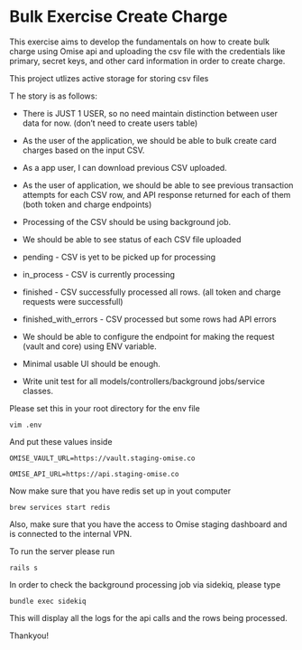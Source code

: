 # Bulk Exercise Create Charge

This exercise aims to develop the fundamentals on how to create bulk charge using Omise api and uploading the csv file with the credentials like primary, secret keys, and other card information in order to create charge. 

This project utlizes active storage for storing csv files 

T he story is as follows: 


- There is JUST 1 USER, so no need maintain distinction between user data for now. (don’t need to create users table)
- As the user of the application, we should be able to bulk create card charges based on the input CSV. 
- As a app user, I can download previous CSV uploaded.

- As the user of application, we should be able to see previous transaction attempts for each CSV row, and API response returned for each of them (both token and charge endpoints)

- Processing of the CSV should be using background job.

- We should be able to see status of each CSV file uploaded

- pending - CSV is yet to be picked up for processing

- in_process - CSV is currently processing

- finished - CSV successfully processed all rows. (all token and charge requests were successfull)

- finished_with_errors - CSV processed but some rows had API errors

- We should be able to configure the endpoint for making the request (vault and core) using ENV variable.

- Minimal usable UI should be enough.

- Write unit test for all models/controllers/background jobs/service classes.

Please set this in your root directory for the env file

```vim .env```

And put these values inside 

```OMISE_VAULT_URL=https://vault.staging-omise.co```

```OMISE_API_URL=https://api.staging-omise.co```

Now make sure that you have redis set up in yout computer 

```brew services start redis```

Also, make sure that you have the access to Omise staging dashboard and is connected to the internal VPN. 

To run the server please run 

```rails s```

In order to check the background processing job via sidekiq, please type

```bundle exec sidekiq```

This will display all the logs for the api calls and the rows being processed.

Thankyou!